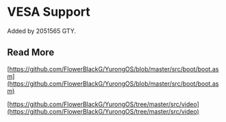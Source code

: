 # VESA Support

Added by 2051565 GTY.

## Read More

[https://github.com/FlowerBlackG/YurongOS/blob/master/src/boot/boot.asm](https://github.com/FlowerBlackG/YurongOS/blob/master/src/boot/boot.asm)

[https://github.com/FlowerBlackG/YurongOS/tree/master/src/video](https://github.com/FlowerBlackG/YurongOS/tree/master/src/video)
